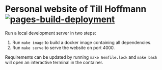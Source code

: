 # Personal website of Till Hoffmann [![pages-build-deployment](https://github.com/tillahoffmann/tillahoffmann.github.io/actions/workflows/pages/pages-build-deployment/badge.svg)](https://github.com/tillahoffmann/tillahoffmann.github.io/actions/workflows/pages/pages-build-deployment)

Run a local development server in two steps:

1. Run `make image` to build a docker image containing all dependencies.
2. Run `make serve` to serve the website on port 4000.

Requirements can be updated by running `make Gemfile.lock` and `make bash` will open an interactive terminal in the container.
